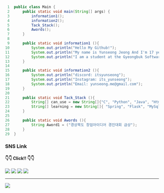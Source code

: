 ```Java
 1  public class Main {
 2      public static void main(String[] args) {
 3          information1();
 4          information2();
 5          Tack_Stack();
 6          Awords();
 7      }
 8
 9      public static void information1 (){
10          System.out.println("Hello My Github!");
11          System.out.println("My name is Yunseong Jeong And I'm 17 years old");
12          System.out.println("I am a student at the Gyeongbuk Software High School");
13      }
14
15      public static void information2 (){
16          System.out.println("discord: itsyunseong");
17          System.out.println("Instagram: its_yunseong");
18          System.out.println("Email: yunseong.me@gmail.com");
19      }
20
21      public static void Tack_Stack (){
22          String[] can_use = new String[]{"C", "Python", "Java", "Html", "Css"};
23          String[] learning = new String[]{ "Spring", "Flask", "MySql" };
24      }
25
26      public static void Awords (){
27          String Aword1 = ("경상북도 창업아이디어 경진대회 금상");
28      }
29  }
```  

### SNS Link
#### 👇👇 Click!! 👇👇
<div>
  <a href="https://www.instagram.com/its_yunseong" target="_blank"><img src="https://img.shields.io/badge/Instagram-E4405F?style=flat-square&logo=Instagram&logoColor=white" target="_blank"/></a>
  <a href="https://discord.com/users/839504073304440862" target="_blank"><img src="https://img.shields.io/badge/Discord-5865F2?style=flat-square&logo=Discord&logoColor=white" target="_blank"/></a>
  <a href="https://itsyunsung.notion.site/ff1faa4c751545c9afd1620d37b87142?v=fb52d2733834448ba3c657c814eabc60&pvs=4" target="_blank"><img src="https://img.shields.io/badge/Notion-000000?style=flat-square&logo=Notion&logoColor=white" target="_blank"/></a>
  <a href="https://github.com/Yunseong-kr" target="_blank"><img src="https://img.shields.io/badge/Github-181717?style=flat-square&logo=GitHub&logoColor=white" target="_blank"/></a>
</div>

<hr>

<div>
    <img src="http://mazassumnida.wtf/api/v2/generate_badge?boj=jyerd333">
</div>


